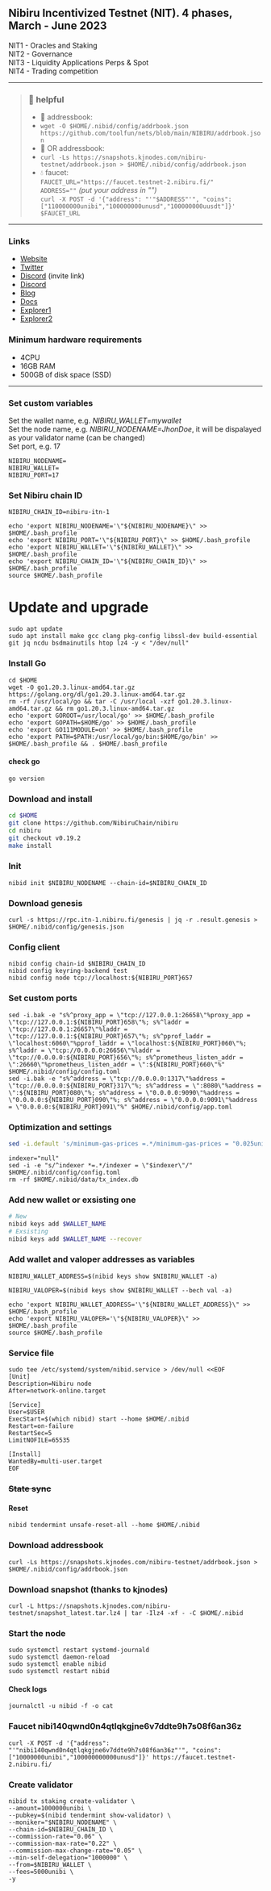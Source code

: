 ## Nibiru Incentivized Testnet (NIT). 4 phases, March - June 2023
NIT1 - Oracles and Staking    
NIT2 - Governance    
NIT3 - Liquidity Applications Perps & Spot    
NIT4 - Trading competition

____

> ### 🧰 helpful    
>- 📖 addressbook:    
>- `wget -O $HOME/.nibid/config/addrbook.json https://github.com/toolfun/nets/blob/main/NIBIRU/addrbook.json`    
>- 📖 OR addressbook:
>- `curl -Ls https://snapshots.kjnodes.com/nibiru-testnet/addrbook.json > $HOME/.nibid/config/addrbook.json`    
>- 💧  faucet:    
`FAUCET_URL="https://faucet.testnet-2.nibiru.fi/"`    
`ADDRESS=""` *(put your address in "")*    
`curl -X POST -d '{"address": "'"$ADDRESS"'", "coins": ["110000000unibi","100000000unusd","100000000uusdt"]}' $FAUCET_URL`

____

### Links
- [Website](https://nibiru.fi/)
- [Twitter](https://twitter.com/NibiruChain)
- [Discord](https://discord.gg/y2gf9xRM) (invite link)
- [Discord](https://discord.gg/nibirufi)
- [Blog](https://blog.nibiru.fi/)
- [Docs](https://docs.nibiru.fi/)
- [Explorer1](https://exp.utsa.tech/nibiru-test)
- [Explorer2](https://nibiru.explorers.guru/)

### Minimum hardware requirements
- 4CPU
- 16GB RAM
- 500GB of disk space (SSD)
____

### Set custom variables

Set the wallet name, e.g. *NIBIRU_WALLET=mywallet*    
Set the node name, e.g. *NIBIRU_NODENAME=JhonDoe*, it will be dispalayed as your validator name (can be changed)    
Set port, e.g. 17    
```
NIBIRU_NODENAME=
NIBIRU_WALLET=
NIBIRU_PORT=17
```

### Set Nibiru chain ID
```
NIBIRU_CHAIN_ID=nibiru-itn-1
```

<!-- 
#### In case if you'll set password protect with keyring-backend and some tools
```
NIBIRU_PASSWORD=
```
-->

```
echo 'export NIBIRU_NODENAME='\"${NIBIRU_NODENAME}\" >> $HOME/.bash_profile
echo 'export NIBIRU_PORT='\"${NIBIRU_PORT}\" >> $HOME/.bash_profile
echo 'export NIBIRU_WALLET='\"${NIBIRU_WALLET}\" >> $HOME/.bash_profile
echo 'export NIBIRU_CHAIN_ID='\"${NIBIRU_CHAIN_ID}\" >> $HOME/.bash_profile
source $HOME/.bash_profile
```

# Update and upgrade
```
sudo apt update
sudo apt install make gcc clang pkg-config libssl-dev build-essential git jq ncdu bsdmainutils htop lz4 -y < "/dev/null"
```

### Install Go
```
cd $HOME
wget -O go1.20.3.linux-amd64.tar.gz https://golang.org/dl/go1.20.3.linux-amd64.tar.gz
rm -rf /usr/local/go && tar -C /usr/local -xzf go1.20.3.linux-amd64.tar.gz && rm go1.20.3.linux-amd64.tar.gz
echo 'export GOROOT=/usr/local/go' >> $HOME/.bash_profile
echo 'export GOPATH=$HOME/go' >> $HOME/.bash_profile
echo 'export GO111MODULE=on' >> $HOME/.bash_profile
echo 'export PATH=$PATH:/usr/local/go/bin:$HOME/go/bin' >> $HOME/.bash_profile && . $HOME/.bash_profile
```
#### check go
```
go version
```

### Download and install
```bash
cd $HOME
git clone https://github.com/NibiruChain/nibiru
cd nibiru
git checkout v0.19.2
make install
```

### Init
```
nibid init $NIBIRU_NODENAME --chain-id=$NIBIRU_CHAIN_ID
```

### Download genesis
```
curl -s https://rpc.itn-1.nibiru.fi/genesis | jq -r .result.genesis > $HOME/.nibid/config/genesis.json

```

### Config client
```
nibid config chain-id $NIBIRU_CHAIN_ID
nibid config keyring-backend test
nibid config node tcp://localhost:${NIBIRU_PORT}657
```

### Set custom ports
```
sed -i.bak -e "s%^proxy_app = \"tcp://127.0.0.1:26658\"%proxy_app = \"tcp://127.0.0.1:${NIBIRU_PORT}658\"%; s%^laddr = \"tcp://127.0.0.1:26657\"%laddr = \"tcp://127.0.0.1:${NIBIRU_PORT}657\"%; s%^pprof_laddr = \"localhost:6060\"%pprof_laddr = \"localhost:${NIBIRU_PORT}060\"%; s%^laddr = \"tcp://0.0.0.0:26656\"%laddr = \"tcp://0.0.0.0:${NIBIRU_PORT}656\"%; s%^prometheus_listen_addr = \":26660\"%prometheus_listen_addr = \":${NIBIRU_PORT}660\"%" $HOME/.nibid/config/config.toml
sed -i.bak -e "s%^address = \"tcp://0.0.0.0:1317\"%address = \"tcp://0.0.0.0:${NIBIRU_PORT}317\"%; s%^address = \":8080\"%address = \":${NIBIRU_PORT}080\"%; s%^address = \"0.0.0.0:9090\"%address = \"0.0.0.0:${NIBIRU_PORT}090\"%; s%^address = \"0.0.0.0:9091\"%address = \"0.0.0.0:${NIBIRU_PORT}091\"%" $HOME/.nibid/config/app.toml
```
### Optimization and settings
```bash
sed -i.default 's/minimum-gas-prices =.*/minimum-gas-prices = "0.025unibi"/g' $HOME/.nibid/config/app.toml
```

<!-- ##########################################
new version v0.16.2 include these in binary itself```
CONFIG_TOML="$HOME/.nibid/config/config.toml"
sed -i 's/timeout_propose =.*/timeout_propose = "100ms"/g' $CONFIG_TOML
sed -i 's/timeout_propose_delta =.*/timeout_propose_delta = "500ms"/g' $CONFIG_TOML
sed -i 's/timeout_prevote =.*/timeout_prevote = "100ms"/g' $CONFIG_TOML
sed -i 's/timeout_prevote_delta =.*/timeout_prevote_delta = "500ms"/g' $CONFIG_TOML
sed -i 's/timeout_precommit =.*/timeout_precommit = "100ms"/g' $CONFIG_TOML
sed -i 's/timeout_precommit_delta =.*/timeout_precommit_delta = "500ms"/g' $CONFIG_TOML
sed -i 's/timeout_commit =.*/timeout_commit = "1s"/g' $CONFIG_TOML
sed -i 's/skip_timeout_commit =.*/skip_timeout_commit = false/g' $CONFIG_TOML
sed -i.default "s/pruning *=.*/pruning = \"custom\"/g" $HOME/.nibid/config/app.toml
sed -i "s/pruning-keep-recent *=.*/pruning-keep-recent = \"100\"/g" $HOME/.nibid/config/app.toml
sed -i "s/pruning-interval *=.*/pruning-interval = \"10\"/g" $HOME/.nibid/config/app.toml
```
###########################################-->

```
indexer="null"
sed -i -e "s/^indexer *=.*/indexer = \"$indexer\"/" $HOME/.nibid/config/config.toml
rm -rf $HOME/.nibid/data/tx_index.db
```

### Add new wallet or exsisting one
```bash
# New
nibid keys add $WALLET_NAME
# Exsisting
nibid keys add $WALLET_NAME --recover
```

### Add wallet and valoper addresses as variables
```
NIBIRU_WALLET_ADDRESS=$(nibid keys show $NIBIRU_WALLET -a)
```
```
NIBIRU_VALOPER=$(nibid keys show $NIBIRU_WALLET --bech val -a)
```
```
echo 'export NIBIRU_WALLET_ADDRESS='\"${NIBIRU_WALLET_ADDRESS}\" >> $HOME/.bash_profile
echo 'export NIBIRU_VALOPER='\"${NIBIRU_VALOPER}\" >> $HOME/.bash_profile
source $HOME/.bash_profile
```

### Service file
```
sudo tee /etc/systemd/system/nibid.service > /dev/null <<EOF
[Unit]
Description=Nibiru node
After=network-online.target

[Service]
User=$USER
ExecStart=$(which nibid) start --home $HOME/.nibid
Restart=on-failure
RestartSec=5
LimitNOFILE=65535

[Install]
WantedBy=multi-user.target
EOF
```

### ~~State sync~~
#### Reset
```
nibid tendermint unsafe-reset-all --home $HOME/.nibid
```
### Download addressbook
```
curl -Ls https://snapshots.kjnodes.com/nibiru-testnet/addrbook.json > $HOME/.nibid/config/addrbook.json
```

### Download snapshot (thanks to kjnodes)
```
curl -L https://snapshots.kjnodes.com/nibiru-testnet/snapshot_latest.tar.lz4 | tar -Ilz4 -xf - -C $HOME/.nibid
```

### Start the node
```
sudo systemctl restart systemd-journald
sudo systemctl daemon-reload
sudo systemctl enable nibid
sudo systemctl restart nibid
```

#### Check logs
```
journalctl -u nibid -f -o cat
```
  
### Faucet nibi140qwnd0n4qtlqkgjne6v7ddte9h7s08f6an36z
```
curl -X POST -d '{"address": "'"nibi140qwnd0n4qtlqkgjne6v7ddte9h7s08f6an36z"'", "coins": ["10000000unibi","100000000000unusd"]}' https://faucet.testnet-2.nibiru.fi/
```

### Create validator
```
nibid tx staking create-validator \
--amount=1000000unibi \
--pubkey=$(nibid tendermint show-validator) \
--moniker="$NIBIRU_NODENAME" \
--chain-id=$NIBIRU_CHAIN_ID \
--commission-rate="0.06" \
--commission-max-rate="0.22" \
--commission-max-change-rate="0.05" \
--min-self-delegation="1000000" \
--from=$NIBIRU_WALLET \
--fees=5000unibi \
-y
```
